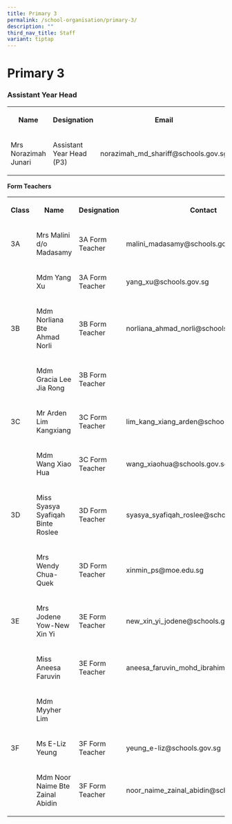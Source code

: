 ```yaml
---
title: Primary 3
permalink: /school-organisation/primary-3/
description: ""
third_nav_title: Staff
variant: tiptap
---
```

<h1><strong>Primary 3</strong></h1>
<h3>Assistant Year Head</h3>
<table style="minWidth: 75px">
<colgroup>
<col>
<col>
<col>
</colgroup>
<tbody>
<tr>
<th rowspan="1" colspan="1">
<p>Name</p>
</th>
<th rowspan="1" colspan="1">
<p>Designation</p>
</th>
<th rowspan="1" colspan="1">
<p>Email</p>
</th>
</tr>
<tr>
<td rowspan="1" colspan="1">
<p>Mrs Norazimah Junari</p>
</td>
<td rowspan="1" colspan="1">
<p>Assistant Year Head (P3)</p>
</td>
<td rowspan="1" colspan="1">
<p>norazimah_md_shariff@schools.gov.sg</p>
</td>
</tr>
</tbody>
</table>
<p><strong>Form Teachers</strong>
</p>
<table style="minWidth: 100px">
<colgroup>
<col>
<col>
<col>
<col>
</colgroup>
<tbody>
<tr>
<th rowspan="1" colspan="1">
<p>Class</p>
</th>
<th rowspan="1" colspan="1">
<p>Name</p>
</th>
<th rowspan="1" colspan="1">
<p>Designation</p>
</th>
<th rowspan="1" colspan="1">
<p>Contact</p>
</th>
</tr>
<tr>
<td rowspan="1" colspan="1">
<p>3A</p>
</td>
<td rowspan="1" colspan="1">
<p>Mrs Malini d/o Madasamy</p>
</td>
<td rowspan="1" colspan="1">
<p>3A Form Teacher</p>
</td>
<td rowspan="1" colspan="1">
<p>malini_madasamy@schools.gov.sg</p>
</td>
</tr>
<tr>
<td rowspan="1" colspan="1">
<p></p>
</td>
<td rowspan="1" colspan="1">
<p>Mdm Yang Xu</p>
</td>
<td rowspan="1" colspan="1">
<p>3A Form Teacher</p>
</td>
<td rowspan="1" colspan="1">
<p>yang_xu@schools.gov.sg</p>
</td>
</tr>
<tr>
<td rowspan="1" colspan="1">
<p>3B</p>
</td>
<td rowspan="1" colspan="1">
<p>Mdm Norliana Bte Ahmad Norli</p>
</td>
<td rowspan="1" colspan="1">
<p>3B Form Teacher</p>
</td>
<td rowspan="1" colspan="1">
<p>norliana_ahmad_norli@schools.gov.sg</p>
</td>
</tr>
<tr>
<td rowspan="1" colspan="1">
<p></p>
</td>
<td rowspan="1" colspan="1">
<p>Mdm Gracia Lee Jia Rong</p>
</td>
<td rowspan="1" colspan="1">
<p>3B Form Teacher</p>
</td>
<td rowspan="1" colspan="1">
<p></p>
</td>
</tr>
<tr>
<td rowspan="1" colspan="1">
<p>3C</p>
</td>
<td rowspan="1" colspan="1">
<p>Mr Arden Lim Kangxiang</p>
</td>
<td rowspan="1" colspan="1">
<p>3C Form Teacher</p>
</td>
<td rowspan="1" colspan="1">
<p>lim_kang_xiang_arden@schools.gov.sg</p>
</td>
</tr>
<tr>
<td rowspan="1" colspan="1">
<p></p>
</td>
<td rowspan="1" colspan="1">
<p>Mdm Wang Xiao Hua&nbsp;</p>
</td>
<td rowspan="1" colspan="1">
<p>3C Form Teacher</p>
</td>
<td rowspan="1" colspan="1">
<p>wang_xiaohua@schools.gov.sg</p>
</td>
</tr>
<tr>
<td rowspan="1" colspan="1">
<p>3D</p>
</td>
<td rowspan="1" colspan="1">
<p>Miss Syasya Syafiqah Binte Roslee</p>
</td>
<td rowspan="1" colspan="1">
<p>3D Form Teacher</p>
</td>
<td rowspan="1" colspan="1">
<p>syasya_syafiqah_roslee@schools.gov.sg</p>
</td>
</tr>
<tr>
<td rowspan="1" colspan="1">
<p></p>
</td>
<td rowspan="1" colspan="1">
<p>Mrs Wendy Chua-Quek&nbsp;</p>
</td>
<td rowspan="1" colspan="1">
<p>3D Form Teacher</p>
</td>
<td rowspan="1" colspan="1">
<p>xinmin_ps@moe.edu.sg</p>
</td>
</tr>
<tr>
<td rowspan="1" colspan="1">
<p>3E</p>
</td>
<td rowspan="1" colspan="1">
<p>Mrs Jodene Yow-New Xin Yi</p>
</td>
<td rowspan="1" colspan="1">
<p>3E Form Teacher</p>
</td>
<td rowspan="1" colspan="1">
<p>new_xin_yi_jodene@schools.gov.sg</p>
</td>
</tr>
<tr>
<td rowspan="1" colspan="1">
<p></p>
</td>
<td rowspan="1" colspan="1">
<p>Miss Aneesa Faruvin</p>
</td>
<td rowspan="1" colspan="1">
<p>3E Form Teacher</p>
</td>
<td rowspan="1" colspan="1">
<p>aneesa_faruvin_mohd_ibrahim@schools.gov.sg</p>
</td>
</tr>
<tr>
<td rowspan="1" colspan="1">
<p></p>
</td>
<td rowspan="1" colspan="1">
<p>Mdm Myyher Lim</p>
</td>
<td rowspan="1" colspan="1">
<p></p>
</td>
<td rowspan="1" colspan="1">
<p></p>
</td>
</tr>
<tr>
<td rowspan="1" colspan="1">
<p>3F</p>
</td>
<td rowspan="1" colspan="1">
<p>Ms E-Liz Yeung</p>
</td>
<td rowspan="1" colspan="1">
<p>3F Form Teacher</p>
</td>
<td rowspan="1" colspan="1">
<p>yeung_e-liz@schools.gov.sg</p>
</td>
</tr>
<tr>
<td rowspan="1" colspan="1">
<p></p>
</td>
<td rowspan="1" colspan="1">
<p>Mdm Noor Naime Bte Zainal Abidin</p>
</td>
<td rowspan="1" colspan="1">
<p>3F Form Teacher</p>
</td>
<td rowspan="1" colspan="1">
<p>noor_naime_zainal_abidin@schools.gov.sg</p>
</td>
</tr>
</tbody>
</table>
<p></p>